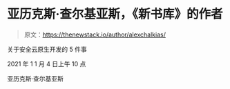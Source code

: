 # 亚历克斯·查尔基亚斯，《新书库》的作者

> 原文：<https://thenewstack.io/author/alexchalkias/>

关于安全云原生开发的 5 件事

2021 年 1 1 月 4 日上午 10 点

亚历克斯·查尔基亚斯